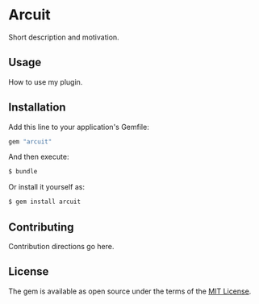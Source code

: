 # Arcuit
Short description and motivation.

## Usage
How to use my plugin.

## Installation
Add this line to your application's Gemfile:

```ruby
gem "arcuit"
```

And then execute:
```bash
$ bundle
```

Or install it yourself as:
```bash
$ gem install arcuit
```

## Contributing
Contribution directions go here.

## License
The gem is available as open source under the terms of the [MIT License](https://opensource.org/licenses/MIT).
